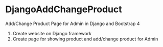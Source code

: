 # DjangoAddChangeProduct
Add/Change Product Page for Admin in Django and Bootstrap 4

1. Create website on Django framework
2. Create page for showing product and add/change product for Admin
